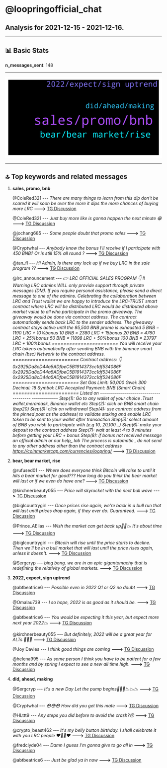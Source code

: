 # **@loopringofficial_chat**
 ## Analysis for **2021-12-15** - **2021-12-16**.

---

## 📊 **Basic Stats**

**n_messages_sent**: 148

---
![wordcloud](loopringofficial_chat_1Days_wordcloud.png)

---


## 🔝 **Top keywords and related messages**

1. **sales, promo, bnb**

    @ColeRed321 --- *There are many things to learn from this dip don't be scared it will soon be over the more it dips the more chances of buying more LRC* **--->** [TG Discussion](https://t.me/loopringofficial_chat/17183)

    @ColeRed321 --- *Just buy more like is gonna happen the next minute 😁* **--->** [TG Discussion](https://t.me/loopringofficial_chat/17190)

    @jochang685 --- *Some people doubt that promo sales* **--->** [TG Discussion](https://t.me/loopringofficial_chat/17420)

    @Cryptwhal --- *Anybody know the bonus I'll receive if I participate with 450 BNB?  Or is still 15% all round ?* **--->** [TG Discussion](https://t.me/loopringofficial_chat/17391)

    @tan_fl --- *Hi Admin, Is there any lock up if we buy LRC in the sale program ??* **--->** [TG Discussion](https://t.me/loopringofficial_chat/17230)

    @lrc_announcement --- *👉 LRC OFFICIAL SALES PROGRAM 👇              ‼️Warning LRC admins WILL only provide support through private messages (DM). If you require personal assistance, please send a direct message to one of the admins.   Celebrating the collaboration between LRC and Trust wallet we are happy to introduce the LRC-TRUST smart contract where LRC will be distributed    LRC  would be distributed above market value to all who participate in the promo giveaway.    The giveaway would be done via contract address.  The contract automatically sends  back  LRC  to the  sender address.   The giveaway contract stays active until the 95,500 BNB promo is exhausted     5 BNB =  1190  LRC + 10%bonus             10 BNB = 2380  LRC + 15bonus               20 BNB = 4760  LRC + 25%bonus         50 BNB = 11898  LRC + 50%bonus        100 BNB = 23797  LRC + 100%bonus      ======================= You will receive your LRC tokens automatically after sending BNB with the binance smart chain (bsc)  Network to the contract address.  =======================  Contract address: 👇  0x2925Da8cD44a5ADfbeC5B1914373cc1df534086F   0x2925Da8cD44a5ADfbeC5B1914373cc1df534086F   0x2925Da8cD44a5ADfbeC5B1914373cc1df534086F  ======================= Set Gas Limit: 50,000 Gwei: 300 Decimal: 18 Symbol: LRC Accepted Payment: BNB (Smart Chain)  ======================= Listed on   --------------------------------------- ------------- Step(1): Go to any wallet of your choice .Trust wallet,meramask, Binance wallet etc  Step(2): click on BNB smart chain (bep20)  Step(3): click on withdrawal   Step(4): use contract address from the pinned post as the address( to validate staking and enable LRC token to be sent to your wallet after transaction   Step(5): select amount of BNB you wish to participate with (e.g 10, 20,100...)  Step(6): make your deposit to the contract address   Step(7): wait at least 4 to 8 minutes before getting your LRC + bonus  Step(8): if bonus not received message an official admin or our help_ lab   The process is automatic , do not send to any other address other than the contract address   https://coinmarketcap.com/currencies/loopring/* **--->** [TG Discussion](https://t.me/loopringofficial_chat/17303)

2. **bear, bear market, rise**

    @rufused01 --- *Where does everyone think Bitcoin will raise to until it hits a bear market for good??? How long do you think the bear market will last or if we even do have one?* **--->** [TG Discussion](https://t.me/loopringofficial_chat/17198)

    @kirchnerbeauty055 --- *Price will skyrocket with the next bull wave* **--->** [TG Discussion](https://t.me/loopringofficial_chat/17427)

    @biglcountrygirl --- *Once prices rise again, we're back in a bull run that will last until prices drop again, if they ever do. Guaranteed.* **--->** [TG Discussion](https://t.me/loopringofficial_chat/17208)

    @Prince_AElias --- *Wish the market can get back up🚀🚀📉 It's about time* **--->** [TG Discussion](https://t.me/loopringofficial_chat/17186)

    @biglcountrygirl --- *Bitcoin will rise until the price starts to decline. Then we'll be in a bull market that will last until the price rises again, unless it doesn't.* **--->** [TG Discussion](https://t.me/loopringofficial_chat/17207)

    @Sergcryp --- *bing bong. we are in an epic gigantomachy that is redefining the relativity of global markets.* **--->** [TG Discussion](https://t.me/loopringofficial_chat/17228)

3. **2022, expect, sign uptrend**

    @abtbeatrice6 --- *Possible even in 2022 Q1 or Q2 no doubt* **--->** [TG Discussion](https://t.me/loopringofficial_chat/17351)

    @Omalau739 --- *I so hope, 2022 is as good as it should be.* **--->** [TG Discussion](https://t.me/loopringofficial_chat/17355)

    @abtbeatrice6 --- *You would be expecting it this year, but expect more next year  2022📉* **--->** [TG Discussion](https://t.me/loopringofficial_chat/17349)

    @kirchnerbeauty055 --- *But definitely, 2022 will be a great year for ALTs 🚀🚀🚀* **--->** [TG Discussion](https://t.me/loopringofficial_chat/17346)

    @Joy Davies --- *I think good things are coming* **--->** [TG Discussion](https://t.me/loopringofficial_chat/17283)

    @helena995 --- *As some person I think you have to be patient for a few months and by spring I expect to see a new all time high.* **--->** [TG Discussion](https://t.me/loopringofficial_chat/17220)

4. **did, ahead, making**

    @Sergcryp --- *It's a new Day Let the pump begins🚀🚀🚀📉📉📉* **--->** [TG Discussion](https://t.me/loopringofficial_chat/17288)

    @Cryptwhal --- *😳😳😳 How did you get this mate* **--->** [TG Discussion](https://t.me/loopringofficial_chat/17315)

    @HLttt9 --- *Any steps you did before to avoid the crash?😢* **--->** [TG Discussion](https://t.me/loopringofficial_chat/17194)

    @crypto_beast462 --- *It's my belly button birthday. I shall celebrate it with you LRC people ❤🦀🦀❤* **--->** [TG Discussion](https://t.me/loopringofficial_chat/17441)

    @fredclyde04 --- *Damn  I guess I'm gonna give to go all in* **--->** [TG Discussion](https://t.me/loopringofficial_chat/17410)

    @abtbeatrice6 --- *Just be glad ya in now* **--->** [TG Discussion](https://t.me/loopringofficial_chat/17377)

